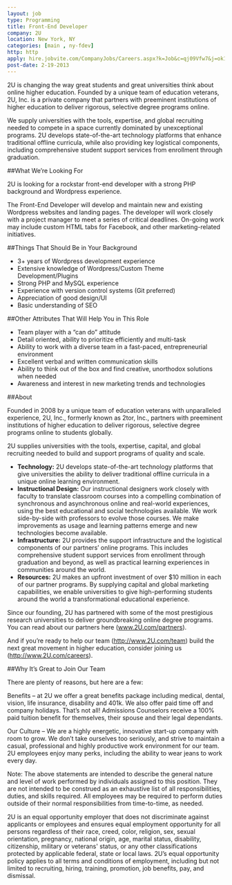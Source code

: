```yaml
---
layout: job
type: Programming
title: Front-End Developer
company: 2U
location: New York, NY
categories: [main , ny-fdev]
http: http
apply: hire.jobvite.com/CompanyJobs/Careers.aspx?k=Job&c=qj09Vfw7&j=ok1BWfwC
post-date: 2-19-2013
---
```


2U is changing the way great students and great universities think about online higher education. Founded by a unique team of education veterans, 2U, Inc. is a private company that partners with preeminent institutions of higher education to deliver rigorous, selective degree programs online.
 
We supply universities with the tools, expertise, and global recruiting needed to compete in a space currently dominated by unexceptional programs. 2U develops state-of-the-art technology platforms that enhance traditional offline curricula, while also providing key logistical components, including comprehensive student support services from enrollment through graduation.
 
##What We’re Looking For

2U is looking for a rockstar front-end developer with a strong PHP background and Wordpress experience.
 
The Front-End Developer will develop and maintain new and existing Wordpress websites and landing pages. The developer will work closely with a project manager to meet a series of critical deadlines.  On-going work may include custom HTML tabs for Facebook, and other marketing-related initiatives.
 
##Things That Should Be in Your Background

* 3+ years of Wordpress development experience
* Extensive knowledge of Wordpress/Custom Theme Development/Plugins
* Strong PHP and MySQL experience
* Experience with version control systems (Git preferred)
* Appreciation of good design/UI
* Basic understanding of SEO

##Other Attributes That Will Help You in This Role

* Team player with a “can do” attitude
* Detail oriented, ability to prioritize efficiently and multi-task
* Ability to work with a diverse team in a fast-paced, entrepreneurial environment
* Excellent verbal and written communication skills
* Ability to think out of the box and find creative, unorthodox solutions when needed
* Awareness and interest in new marketing trends and technologies 

##About

Founded in 2008 by a unique team of education veterans with unparalleled experience, 2U, Inc., formerly known as 2tor, Inc., partners with preeminent institutions of higher education to deliver rigorous, selective degree programs online to students globally.
 
2U supplies universities with the tools, expertise, capital, and global recruiting needed to build and support programs of quality and scale.

* **Technology:** 2U develops state-of-the-art technology platforms that give universities the ability to deliver traditional offline curricula in a unique online learning environment.
* **Instructional Design:** Our instructional designers work closely with faculty to translate classroom courses into a compelling combination of synchronous and asynchronous online and real-world experiences, using the best educational and social technologies available. We work side-by-side with professors to evolve those courses.  We make improvements as usage and learning patterns emerge and new technologies become available.
* **Infrastructure:** 2U provides the support infrastructure and the logistical components of our partners’ online programs.  This includes comprehensive student support services from enrollment through graduation and beyond, as well as practical learning experiences in communities around the world.
* **Resources:** 2U makes an upfront investment of over $10 million in each of our partner programs.  By supplying capital and global marketing capabilities, we enable universities to give high-performing students around the world a transformational educational experience.   
 
Since our founding, 2U has partnered with some of the most prestigious research universities to deliver groundbreaking online degree programs.   You can read about our partners here (www.2U.com/partners).
 
And if you’re ready to help our team (<http://www.2U.com/team>) build the next great movement in higher education, consider joining us (<http://www.2U.com/careers>).  
 
##Why It’s Great to Join Our Team

There are plenty of reasons, but here are a few:
 
Benefits – at 2U we offer a great benefits package including medical, dental, vision, life insurance, disability and 401k.  We also offer paid time off and company holidays.  That’s not all!  Admissions Counselors receive a 100% paid tuition benefit for themselves, their spouse and their legal dependants.
 
Our Culture – We are a highly energetic, innovative start-up company with room to grow.  We don’t take ourselves too seriously, and strive to maintain a casual, professional and highly productive work environment for our team.  2U employees enjoy many perks, including the ability to wear jeans to work every day.
 
Note:  The above statements are intended to describe the general nature and level of work performed by individuals assigned to this position. They are not intended to be construed as an exhaustive list of all responsibilities, duties, and skills required.  All employees may be required to perform duties outside of their normal responsibilities from time-to-time, as needed.
 
2U is an equal opportunity employer that does not discriminate against applicants or employees and ensures equal employment opportunity for all persons regardless of their race, creed, color, religion, sex, sexual orientation, pregnancy, national origin, age, marital status, disability, citizenship, military or veterans' status, or any other classifications protected by applicable federal, state or local laws. 2U’s equal opportunity policy applies to all terms and conditions of employment, including but not limited to recruiting, hiring, training, promotion, job benefits, pay, and dismissal. 